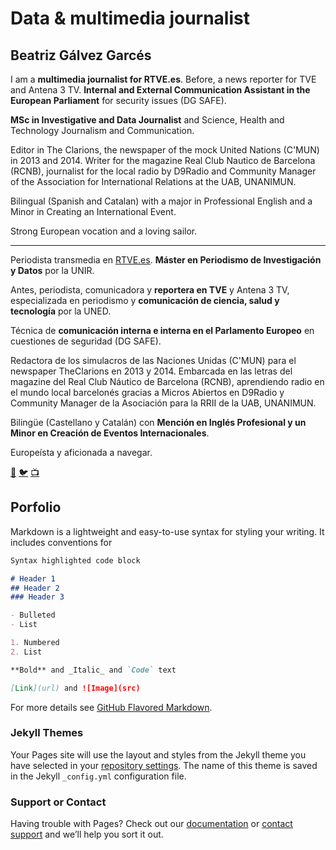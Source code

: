 # Data & multimedia journalist
## Beatriz Gálvez Garcés 

I am a **multimedia journalist for RTVE.es**. Before, a news reporter for TVE and Antena 3 TV. **Internal and External Communication Assistant in the European Parliament** for security issues (DG SAFE).

**MSc in Investigative and Data Journalist** and Science, Health and Technology Journalism and Communication.

Editor in The Clarions, the newspaper of the mock United Nations (C'MUN) in 2013 and 2014. Writer for the magazine Real Club Nautico de Barcelona (RCNB), journalist for the local radio by D9Radio and Community Manager of the Association for International Relations at the UAB, UNANIMUN.

Bilingual (Spanish and Catalan) with a major in Professional English and a Minor in Creating an International Event.

Strong European vocation and a loving sailor. 

------

Periodista transmedia en [RTVE.es](http://www.rtve.es/noticias/). **Máster en Periodismo de Investigación y Datos** por la UNIR.

Antes, periodista, comunicadora y **reportera en TVE** y Antena 3 TV, especializada en periodismo y **comunicación de ciencia, salud y tecnología** por la UNED. 

Técnica de **comunicación interna e interna en el Parlamento Europeo** en cuestiones de seguridad (DG SAFE).

Redactora de los simulacros de las Naciones Unidas (C'MUN) para el newspaper TheClarions en 2013 y 2014. Embarcada en las letras del magazine del Real Club Náutico de Barcelona (RCNB), aprendiendo radio en el mundo local barcelonés gracias a Micros Abiertos en D9Radio y Community Manager de la Asociación para la RRII de la UAB, UNANIMUN.

Bilingüe (Castellano y Catalán) con **Mención en Inglés Profesional y un Minor en Creación de Eventos Internacionales**.

Europeísta y aficionada a navegar.

[:link:](https://about.me/beatrizgalvez) [:bird:](http://beaglvz/) [:tv:](https://es.linkedin.com/in/beatrizgalvezgarces)


## Porfolio

Markdown is a lightweight and easy-to-use syntax for styling your writing. It includes conventions for

```markdown
Syntax highlighted code block

# Header 1
## Header 2
### Header 3

- Bulleted
- List

1. Numbered
2. List

**Bold** and _Italic_ and `Code` text

[Link](url) and ![Image](src)
```

For more details see [GitHub Flavored Markdown](https://guides.github.com/features/mastering-markdown/).

### Jekyll Themes

Your Pages site will use the layout and styles from the Jekyll theme you have selected in your [repository settings](https://github.com/journadata/journadata.github.io/settings). The name of this theme is saved in the Jekyll `_config.yml` configuration file.

### Support or Contact

Having trouble with Pages? Check out our [documentation](https://help.github.com/categories/github-pages-basics/) or [contact support](https://github.com/contact) and we’ll help you sort it out.
